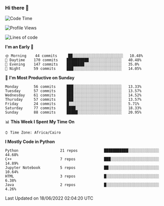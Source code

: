 ### Hi there 👋

<!--
**AMR-KELEG/AMR-KELEG** is a ✨ _special_ ✨ repository because its `README.md` (this file) appears on your GitHub profile.

Here are some ideas to get you started:

- 🔭 I’m currently working on ...
- 🌱 I’m currently learning ...
- 👯 I’m looking to collaborate on ...
- 🤔 I’m looking for help with ...
- 💬 Ask me about ...
- 📫 How to reach me: ...
- 😄 Pronouns: ...
- ⚡ Fun fact: ...
-->

<!--START_SECTION:waka-->
![Code Time](http://img.shields.io/badge/Code%20Time-0%20secs-blue)

![Profile Views](http://img.shields.io/badge/Profile%20Views-1-blue)

![Lines of code](https://img.shields.io/badge/From%20Hello%20World%20I%27ve%20Written-2%20Million%20lines%20of%20code-blue)

**I'm an Early 🐤** 

```text
🌞 Morning    44 commits     ██░░░░░░░░░░░░░░░░░░░░░░░   10.48% 
🌆 Daytime    170 commits    ██████████░░░░░░░░░░░░░░░   40.48% 
🌃 Evening    147 commits    ████████░░░░░░░░░░░░░░░░░   35.0% 
🌙 Night      59 commits     ███░░░░░░░░░░░░░░░░░░░░░░   14.05%

```
📅 **I'm Most Productive on Sunday** 

```text
Monday       56 commits     ███░░░░░░░░░░░░░░░░░░░░░░   13.33% 
Tuesday      57 commits     ███░░░░░░░░░░░░░░░░░░░░░░   13.57% 
Wednesday    61 commits     ███░░░░░░░░░░░░░░░░░░░░░░   14.52% 
Thursday     57 commits     ███░░░░░░░░░░░░░░░░░░░░░░   13.57% 
Friday       24 commits     █░░░░░░░░░░░░░░░░░░░░░░░░   5.71% 
Saturday     77 commits     ████░░░░░░░░░░░░░░░░░░░░░   18.33% 
Sunday       88 commits     █████░░░░░░░░░░░░░░░░░░░░   20.95%

```


📊 **This Week I Spent My Time On** 

```text
⌚︎ Time Zone: Africa/Cairo

```

**I Mostly Code in Python** 

```text
Python                   21 repos            ███████████░░░░░░░░░░░░░░   44.68% 
C++                      7 repos             ███░░░░░░░░░░░░░░░░░░░░░░   14.89% 
Jupyter Notebook         5 repos             ██░░░░░░░░░░░░░░░░░░░░░░░   10.64% 
HTML                     3 repos             █░░░░░░░░░░░░░░░░░░░░░░░░   6.38% 
Java                     2 repos             █░░░░░░░░░░░░░░░░░░░░░░░░   4.26%

```



 Last Updated on 18/06/2022 02:04:20 UTC
<!--END_SECTION:waka-->

